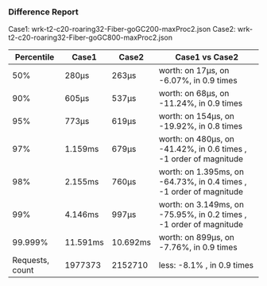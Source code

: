 ### Difference Report
Case1: wrk-t2-c20-roaring32-Fiber-goGC200-maxProc2.json
Case2: wrk-t2-c20-roaring32-Fiber-goGC800-maxProc2.json

|Percentile|Case1|Case2|Case1 vs Case2|
|---|---|---|---|
|50%|280µs|263µs|worth: on 17µs, on -6.07%, in 0.9 times |
|90%|605µs|537µs|worth: on 68µs, on -11.24%, in 0.9 times |
|95%|773µs|619µs|worth: on 154µs, on -19.92%, in 0.8 times |
|97%|1.159ms|679µs|worth: on 480µs, on -41.42%, in 0.6 times , -1 order of magnitude|
|98%|2.155ms|760µs|worth: on 1.395ms, on -64.73%, in 0.4 times , -1 order of magnitude|
|99%|4.146ms|997µs|worth: on 3.149ms, on -75.95%, in 0.2 times , -1 order of magnitude|
|99.999%|11.591ms|10.692ms|worth: on 899µs, on -7.76%, in 0.9 times |
|Requests, count|1977373|2152710|less: -8.1% , in 0.9 times |
